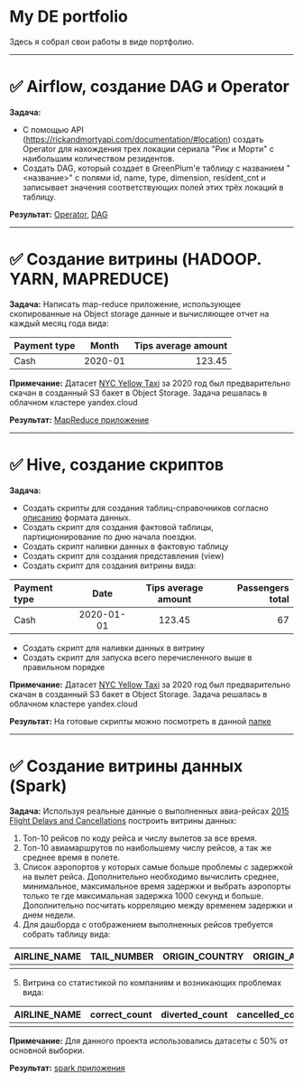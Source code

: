 # My DE portfolio

Здесь я собрал свои работы в виде портфолио.

-----

# ✅ Airflow, создание DAG и Operator
__Задача:__
- С помощью API (https://rickandmortyapi.com/documentation/#location) создать Operator для нахождения трех локации сериала
"Рик и Морти" с наибольшим количеством резидентов. 
- Создать DAG, который создает в  GreenPlum'е таблицу с названием "<название>" с полями id, name, type, dimension, resident_cnt и записывает значения соответствующих полей этих трёх локаций в таблицу.

__Результат:__ [Operator](https://github.com/ArtemTagirov/ArtemTagirov/blob/main/Airflow/plugins/atg_ram_top_n_locations_operator.py), [DAG](https://github.com/ArtemTagirov/ArtemTagirov/blob/main/Airflow/dags/atg_ram_top_locations.py)

---

# ✅ Создание витрины (HADOOP. YARN, MAPREDUCE)
__Задача:__ Написать map-reduce приложение, использующее скопированные на Object storage данные и вычисляющее отчет на каждый месяц года вида:

Payment type |  Month | Tips average amount
:------------|:------:|-------------------:
Cash | 2020-01 | 123.45

__Примечание:__ Датасет [NYC Yellow Taxi](https://www.nyc.gov/site/tlc/about/tlc-trip-record-data.page) за 2020 год был 
предварительно скачан в созданный S3 бакет в Object Storage. Задача решалась в облачном кластере yandex.cloud

__Результат:__ [MapReduce приложение](https://github.com/ArtemTagirov/ArtemTagirov/tree/main/MapReduce)

---

# ✅ Hive, создание скриптов
__Задача:__
- Создать скрипты для создания таблиц-справочников согласно [описанию](https://www.nyc.gov/assets/tlc/downloads/pdf/data_dictionary_trip_records_yellow.pdf) формата данных.
- Создать скрипт для создания фактовой таблицы, партиционирование по дню начала поездки.
- Создать скрипт наливки данных в фактовую таблицу
- Создать скрипт для создания представления (view)
- Создать скрипт для создания витрины вида:

Payment type |    Date    | Tips average amount | Passengers total |
:------------|:----------:|:-------------------:|-----------------:|
Cash | 2020-01-01 | 123.45| 67

- Создать скрипт для наливки данных в витрину
- Создать скрипт для запуска всего перечисленного выше в правильном порядке

__Примечание:__ Датасет [NYC Yellow Taxi](https://www.nyc.gov/site/tlc/about/tlc-trip-record-data.page) за 2020 год был 
предварительно скачан в созданный S3 бакет в Object Storage. Задача решалась в облачном кластере yandex.cloud

__Результат:__ На готовые скрипты можно посмотреть в данной [папке](https://github.com/ArtemTagirov/ArtemTagirov/tree/main/Hive)

---

# ✅ Создание витрины данных (Spark)
__Задача:__ Используя реальные данные о выполненных авиа-рейсах [2015 Flight Delays and Cancellations](https://www.kaggle.com/datasets/usdot/flight-delays)
построить витрины данных:
1. Топ-10 рейсов по коду рейса и числу вылетов за все время.
2. Топ-10 авиамаршрутов по наибольшему числу рейсов, а так же среднее время в полете.
3. Список аэропортов у которых самые больше проблемы с задержкой на вылет рейса. Дополнительно необходимо вычислить среднее, минимальное, максимальное время задержки и выбрать аэропорты только те где максимальная задержка 1000 секунд и больше. Дополнительно посчитать корреляцию между временем задержки и днем недели.
4. Для дашборда с отображением выполненных рейсов требуется собрать таблицу вида:

 AIRLINE_NAME | TAIL_NUMBER | ORIGIN_COUNTRY | ORIGIN_AIRPORT_NAME | ORIGIN_LATITUDE | ORIGIN_LONGITUDE | DESTINATION_COUNTRY | DESTINATION_AIRPORT_NAME | DESTINATION_LATITUDE | DESTINATION_LONGITUDE |
|-------------|-------------|----------------|---------------------|-----------------|------------------|---------------------|--------------------------|----------------------|-----------------------|
| | |

5. Витрина со статистикой по компаниям и возникающих проблемах вида:

| AIRLINE_NAME | correct_count | diverted_count  | cancelled_count | avg_distance | avg_air_time | airline_issue_count | weather_issue_count | nas_issue_count | security_issue_count |
|--------------|---------------|-----------------|-----------------|--------------|--------------|---------------------|---------------------|-----------------|----------------------|
|              |               |

__Примечание:__ Для данного проекта использовались датасеты с 50% от основной выборки.

__Результат:__ [spark приложения](https://github.com/ArtemTagirov/ArtemTagirov/tree/main/Spark) 